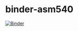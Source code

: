 # binder-asm540
[![Binder](https://mybinder.org/badge_logo.svg)](https://mybinder.org/v2/gh/hancocb/binder-asm540/master)
